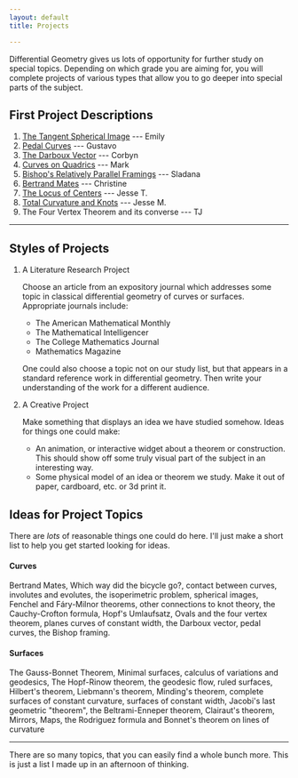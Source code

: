 ```yaml
---
layout: default
title: Projects

---
```


Differential Geometry gives us lots of opportunity for further study on special
topics. Depending on which grade you are aiming for, you will complete projects
of various types that allow you to go deeper into special parts of the subject.


## First Project Descriptions

1. [The Tangent Spherical Image]({{site.baseurl}}/projects/sphere_image.pdf) --- Emily
2. [Pedal Curves]({{site.baseurl}}/projects/pedal_curves.pdf) --- Gustavo
3. [The Darboux Vector]({{site.baseurl}}/projects/darboux_vect.pdf) --- Corbyn
4. [Curves on Quadrics]({{site.baseurl}}/projects/curves_on_quadrics.pdf) --- Mark
5. [Bishop's Relatively Parallel Framings]({{site.baseurl}}/projects/bishop_frame.pdf) --- Sladana
6. [Bertrand Mates]({{site.baseurl}}/projects/bertrand_curve.pdf) --- Christine
7. [The Locus of Centers]({{site.baseurl}}/projects/locus_centers.pdf) --- Jesse T.
8. [Total Curvature and Knots]({{site.baseurl}}/projects/total_curve_knots.pdf) --- Jesse M.
9. The Four Vertex Theorem and its converse --- TJ


----

## Styles of Projects

1. A Literature Research Project

   Choose an article from an expository journal which addresses some topic in
   classical differential geometry of curves or surfaces. Appropriate
   journals include:

     * The American Mathematical Monthly
     * The Mathematical Intelligencer
     * The College Mathematics Journal
     * Mathematics Magazine

   One could also choose a topic not on our study list, but that appears in a
   standard reference work in differential geometry.
   Then write your understanding of the work for a different audience.

2. A Creative Project

   Make something that displays an idea we have studied somehow. Ideas for
   things one could make:

     * An animation, or interactive widget about a theorem or construction.
       This should show off some truly visual part of the subject in an
       interesting way.
     * Some physical model of an idea or theorem we study. Make it out of
       paper, cardboard, etc. or 3d print it.

## Ideas for Project Topics

There are _lots_ of reasonable things one could do here. I'll just make a short
list to help you get started looking for ideas.

#### Curves

Bertrand Mates, Which way did the bicycle go?, contact between curves, involutes
and evolutes, the isoperimetric problem, spherical images, Fenchel and Fáry-Milnor
theorems, other connections to knot theory, the Cauchy-Crofton formula, Hopf's
Umlaufsatz, Ovals and the four vertex theorem, planes curves of constant width,
the Darboux vector, pedal curves, the Bishop framing.

#### Surfaces

The Gauss-Bonnet Theorem, Minimal surfaces, calculus of variations and geodesics,
The Hopf-Rinow theorem, the geodesic flow, ruled surfaces, Hilbert's theorem,
Liebmann's theorem, Minding's theorem, complete surfaces of constant curvature,
surfaces of constant width, Jacobi's last geometric "theorem", the Beltrami-Enneper
theorem, Clairaut's theorem, Mirrors, Maps, the Rodriguez formula and Bonnet's
theorem on lines of curvature


---

There are so many topics, that you can easily find a whole bunch more. This is
just a list I made up in an afternoon of thinking.
